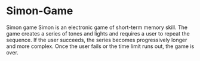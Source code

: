 # Simon-Game
Simon game 
Simon is an electronic game of short-term memory skill. The game creates a series of tones and lights and requires a user to repeat the sequence. If the user succeeds, the series becomes progressively longer and more complex. Once the user fails or the time limit runs out, the game is over.
